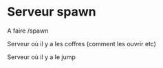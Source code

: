 # Serveur spawn

A faire /spawn

Serveur où il y a les coffres \(comment les ouvrir etc\)

Serveur où il y a le jump


